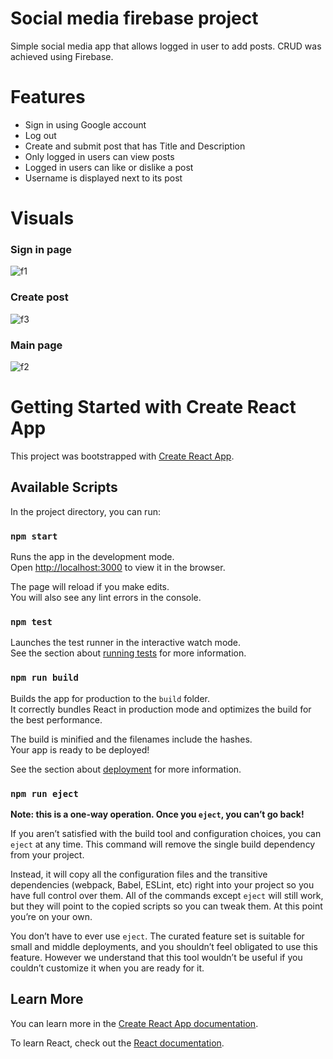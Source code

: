 # Social media firebase project
Simple social media app that allows logged in user to add posts. CRUD was achieved using Firebase.


# Features
* Sign in using Google account
* Log out
* Create and submit post that has Title and Description
* Only logged in users can view posts
* Logged in users can like or dislike a post
* Username is displayed next to its post

# Visuals

### Sign in page

![f1](https://user-images.githubusercontent.com/105199716/201538447-cc1c1f93-5f49-4d2c-9a81-406b773dba8d.png)


### Create post

![f3](https://user-images.githubusercontent.com/105199716/201538483-d051b591-571d-4cd4-891c-c9ed24c24c64.png)

### Main page

![f2](https://user-images.githubusercontent.com/105199716/201538496-206c548a-d268-43ea-a96c-dfc66eb96adc.png)




# Getting Started with Create React App

This project was bootstrapped with [Create React App](https://github.com/facebook/create-react-app).

## Available Scripts

In the project directory, you can run:

### `npm start`

Runs the app in the development mode.\
Open [http://localhost:3000](http://localhost:3000) to view it in the browser.

The page will reload if you make edits.\
You will also see any lint errors in the console.

### `npm test`

Launches the test runner in the interactive watch mode.\
See the section about [running tests](https://facebook.github.io/create-react-app/docs/running-tests) for more information.

### `npm run build`

Builds the app for production to the `build` folder.\
It correctly bundles React in production mode and optimizes the build for the best performance.

The build is minified and the filenames include the hashes.\
Your app is ready to be deployed!

See the section about [deployment](https://facebook.github.io/create-react-app/docs/deployment) for more information.

### `npm run eject`

**Note: this is a one-way operation. Once you `eject`, you can’t go back!**

If you aren’t satisfied with the build tool and configuration choices, you can `eject` at any time. This command will remove the single build dependency from your project.

Instead, it will copy all the configuration files and the transitive dependencies (webpack, Babel, ESLint, etc) right into your project so you have full control over them. All of the commands except `eject` will still work, but they will point to the copied scripts so you can tweak them. At this point you’re on your own.

You don’t have to ever use `eject`. The curated feature set is suitable for small and middle deployments, and you shouldn’t feel obligated to use this feature. However we understand that this tool wouldn’t be useful if you couldn’t customize it when you are ready for it.

## Learn More

You can learn more in the [Create React App documentation](https://facebook.github.io/create-react-app/docs/getting-started).

To learn React, check out the [React documentation](https://reactjs.org/).
